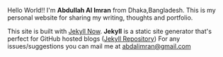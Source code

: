 Hello World!! 
I'm **Abdullah Al Imran** from Dhaka,Bangladesh. 
This is my personal website for sharing my writing, thoughts and portfolio.

This site is built with [Jekyll Now](https://github.com/barryclark/jekyll-now).
**Jekyll** is a static site generator that's perfect for GitHub hosted blogs ([Jekyll Repository](https://github.com/jekyll/jekyll))
For any issues/suggestions you can mail me at abdalimran@gmail.com
